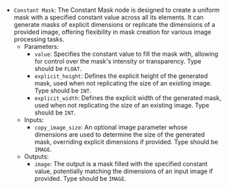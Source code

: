 - `Constant Mask`: The Constant Mask node is designed to create a uniform mask with a specified constant value across all its elements. It can generate masks of explicit dimensions or replicate the dimensions of a provided image, offering flexibility in mask creation for various image processing tasks.
    - Parameters:
        - `value`: Specifies the constant value to fill the mask with, allowing for control over the mask's intensity or transparency. Type should be `FLOAT`.
        - `explicit_height`: Defines the explicit height of the generated mask, used when not replicating the size of an existing image. Type should be `INT`.
        - `explicit_width`: Defines the explicit width of the generated mask, used when not replicating the size of an existing image. Type should be `INT`.
    - Inputs:
        - `copy_image_size`: An optional image parameter whose dimensions are used to determine the size of the generated mask, overriding explicit dimensions if provided. Type should be `IMAGE`.
    - Outputs:
        - `image`: The output is a mask filled with the specified constant value, potentially matching the dimensions of an input image if provided. Type should be `IMAGE`.
